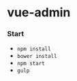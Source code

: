 vue-admin
=========

### Start
* <code>npm install</code>
* <code>bower install</code>
* <code>npm start</code>
* <code>gulp</code>
